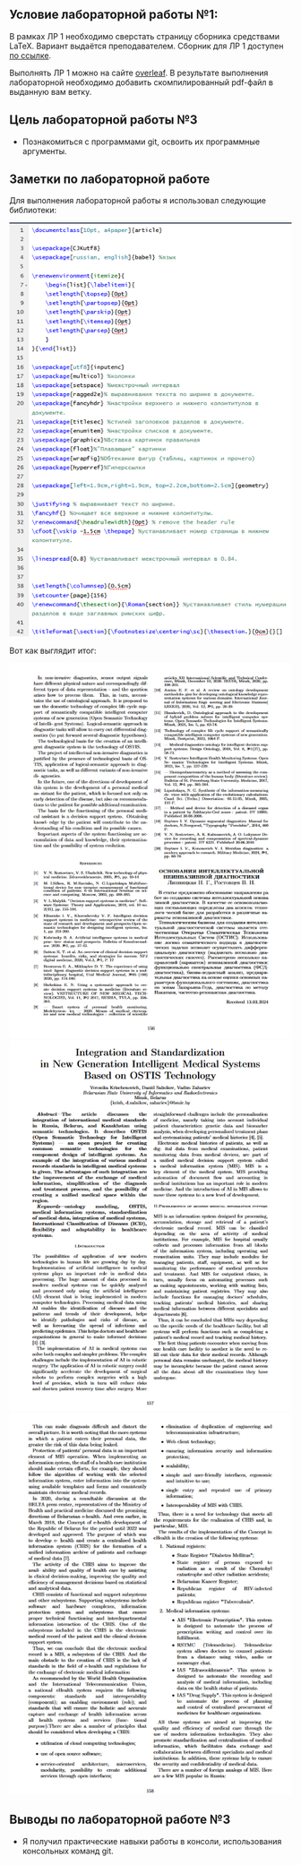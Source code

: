 ## Условие лабораторной работы №1:
В рамках ЛР 1 необходимо сверстать страницу сборника средствами LaTeX. Вариант выдаётся преподавателем. Сборник для ЛР 1 доступен [по ссылке](https://proc.ostis.net/proc/Proceedings%20OSTIS-2024.pdf).

Выполнять ЛР 1 можно на сайте [overleaf](https://www.overleaf.com/learn). В результате выполнения лабораторной необходимо добавить скомпилированный pdf-файл в выданную вам ветку.

## Цель лабораторной работы №3
- Познакомиться с программами git, освоить их программные аргументы.

## Заметки по лабораторной работе

Для выполнения лабораторной работы я использовал следующие библиотеки:

<img src="readme_images/image1.png" alt="Библиотеки">

Вот как выглядит итог:

<img src="readme_images/image2.png" alt="Первая страница">

<img src="readme_images/image3.png" alt="Вторая страница">

<img src="readme_images/image4.png" alt="Третья страница">

## Выводы по лабораторной работе №3
- Я получил практические навыки работы в консоли, использования консольных команд git.